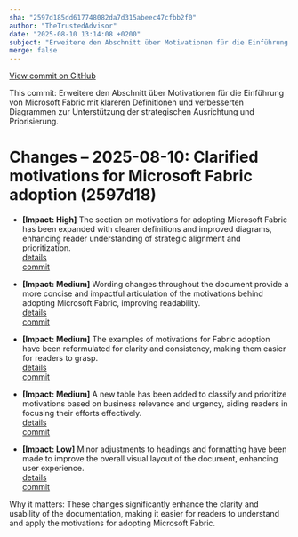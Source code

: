 ```yaml
---
sha: "2597d185dd617748082da7d315abeec47cfbb2f0"
author: "TheTrustedAdvisor"
date: "2025-08-10 13:14:08 +0200"
subject: "Erweitere den Abschnitt über Motivationen für die Einführung von Microsoft Fabric mit klareren Definitionen und verbesserten Diagrammen zur Unterstützung der strategischen Ausrichtung und Priorisierung."
merge: false
---
```


[View commit on GitHub](https://github.com/TheTrustedAdvisor/FabricAdoptionFramework/commit/2597d185dd617748082da7d315abeec47cfbb2f0)

This commit: Erweitere den Abschnitt über Motivationen für die Einführung von Microsoft Fabric mit klareren Definitionen und verbesserten Diagrammen zur Unterstützung der strategischen Ausrichtung und Priorisierung.

# Changes – 2025-08-10: Clarified motivations for Microsoft Fabric adoption (2597d18)

- **[Impact: High]** The section on motivations for adopting Microsoft Fabric has been expanded with clearer definitions and improved diagrams, enhancing reader understanding of strategic alignment and prioritization.  
   [details](/docs/about/changes/2025-08-10-determine-your-motivations)  
   [commit](https://github.com/TheTrustedAdvisor/FabricAdoptionFramework/commit/2597d185dd617748082da7d315abeec47cfbb2f0)  

- **[Impact: Medium]** Wording changes throughout the document provide a more concise and impactful articulation of the motivations behind adopting Microsoft Fabric, improving readability.  
   [details](/docs/about/changes/2025-08-10-determine-your-motivations)  
   [commit](https://github.com/TheTrustedAdvisor/FabricAdoptionFramework/commit/2597d185dd617748082da7d315abeec47cfbb2f0)  

- **[Impact: Medium]** The examples of motivations for Fabric adoption have been reformulated for clarity and consistency, making them easier for readers to grasp.  
   [details](/docs/about/changes/2025-08-10-determine-your-motivations)  
   [commit](https://github.com/TheTrustedAdvisor/FabricAdoptionFramework/commit/2597d185dd617748082da7d315abeec47cfbb2f0)  

- **[Impact: Medium]** A new table has been added to classify and prioritize motivations based on business relevance and urgency, aiding readers in focusing their efforts effectively.  
   [details](/docs/about/changes/2025-08-10-determine-your-motivations)  
   [commit](https://github.com/TheTrustedAdvisor/FabricAdoptionFramework/commit/2597d185dd617748082da7d315abeec47cfbb2f0)  

- **[Impact: Low]** Minor adjustments to headings and formatting have been made to improve the overall visual layout of the document, enhancing user experience.  
   [details](/docs/about/changes/2025-08-10-determine-your-motivations)  
   [commit](https://github.com/TheTrustedAdvisor/FabricAdoptionFramework/commit/2597d185dd617748082da7d315abeec47cfbb2f0)  

Why it matters: These changes significantly enhance the clarity and usability of the documentation, making it easier for readers to understand and apply the motivations for adopting Microsoft Fabric.
